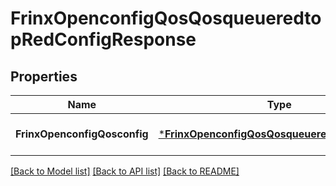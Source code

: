 # FrinxOpenconfigQosQosqueueredtopRedConfigResponse

## Properties
Name | Type | Description | Notes
------------ | ------------- | ------------- | -------------
**FrinxOpenconfigQosconfig** | [***FrinxOpenconfigQosQosqueueredtopRedConfig**](frinx.openconfig.qos.qosqueueredtop.red.Config.md) |  | [optional] [default to null]

[[Back to Model list]](../README.md#documentation-for-models) [[Back to API list]](../README.md#documentation-for-api-endpoints) [[Back to README]](../README.md)


